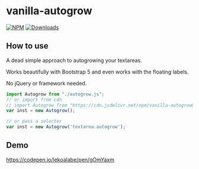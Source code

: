 # vanilla-autogrow

[![NPM](https://nodei.co/npm/vanilla-autogrow.png?mini=true)](https://nodei.co/npm/vanilla-autogrow/) 
[![Downloads](https://img.shields.io/npm/dt/vanilla-autogrow.svg)](https://www.npmjs.com/package/vanilla-autogrow)

## How to use

A dead simple approach to autogrowing your textareas.

Works beautifully with Bootstrap 5 and even works with the floating labels.

No jQuery or framework needed.

```js
import Autogrow from "./autogrow.js";
// or import from cdn
// import Autogrow from "https://cdn.jsdelivr.net/npm/vanilla-autogrow@1.0.0/autogrow.min.js";
var inst = new Autogrow();

// or pass a selector
var inst = new Autogrow('textarea.autogrow');
```

## Demo

https://codepen.io/lekoalabe/pen/gOmYaxm


